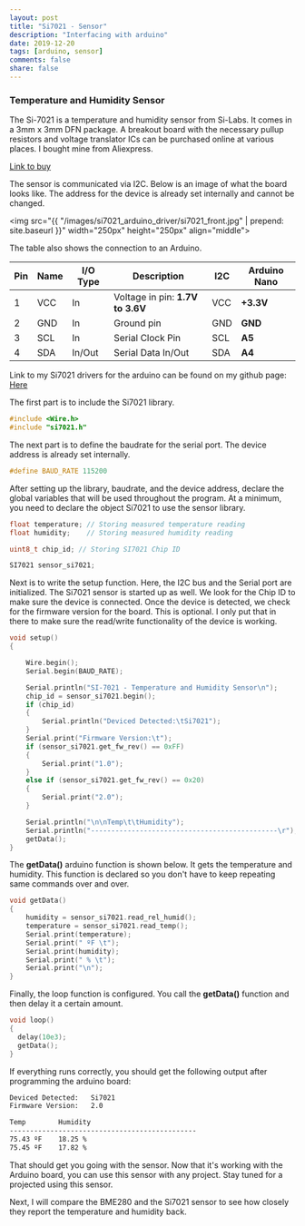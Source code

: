 ```yaml
---
layout: post
title: "Si7021 - Sensor"
description: "Interfacing with arduino"
date: 2019-12-20
tags: [arduino, sensor]
comments: false
share: false
---
```

### Temperature and Humidity Sensor

The Si-7021 is a temperature and humidity sensor from Si-Labs. It comes in a 3mm x 3mm DFN package. A breakout board with the necessary pullup resistors and voltage translator ICs can be purchased online at various places. I bought mine from Aliexpress. 

[Link to buy](https://www.aliexpress.com/item/4000049691079.html?spm=a2g0o.productlist.0.0.164f2d11Ezrp2n&algo_pvid=96c51089-acf9-4f37-b501-eb99ac0ee869&algo_expid=96c51089-acf9-4f37-b501-eb99ac0ee869-1&btsid=1647e6e2-1717-4021-8e39-fc2b90cad320&ws_ab_test=searchweb0_0,searchweb201602_9,searchweb201603_55)

The sensor is communicated via I2C. Below is an image of what the board looks like. The address for the device is already set internally and cannot be changed.

<img src="{{ "/images/si7021_arduino_driver/si7021_front.jpg" | prepend: site.baseurl }}" width="250px" height="250px" align="middle">

The table also shows the connection to an Arduino.

<table>
						<thead>
							<tr>
								<th>Pin</th>
								<th>Name</th>
								<th>I/O Type</th>
								<th>Description</th>
								<th>I2C</th>
								<th>Arduino Nano</th>
							</tr>
						</thead>
						<tbody>
							<tr>
								<td>1</td>
								<td>VCC</td>
								<td>In</td>
								<td>Voltage in pin: <b>1.7V to 3.6V</b></td>
								<td>VCC</td>
								<td><b>+3.3V</b></td>
							</tr>
							<tr>
								<td>2</td>
								<td>GND</td>
								<td>In</td>
								<td>Ground pin</td>
								<td>GND</td>
								<td><b>GND</b></td>
							</tr>
							<tr>
								<td>3</td>
								<td>SCL</td>
								<td>In</td>
								<td>Serial Clock Pin</td>
								<td>SCL</td>
								<td><b>A5</b></td>
							</tr>
							<tr>
								<td>4</td>
								<td>SDA</td>
								<td>In/Out</td>
								<td>Serial Data In/Out</td>
								<td>SDA</td>
								<td><b>A4</b></td>
							</tr>
						</tbody>
					</table>

Link to my Si7021 drivers for the arduino can be found on my github page: [Here](https://github.com/hshah89/si7021)

The first part is to include the Si7021 library.
``` cpp
#include <Wire.h>
#include "si7021.h"
```
The next part is to define the baudrate for the serial port. The device address is already set internally.
``` cpp
#define BAUD_RATE 115200
```
After setting up the library, baudrate, and the device address, declare the global variables that will be used throughout the program. At a minimum, you need to declare the object Si7021 to use the sensor library.
``` cpp
float temperature; // Storing measured temperature reading
float humidity;    // Storing measured humidity reading

uint8_t chip_id; // Storing SI7021 Chip ID

SI7021 sensor_si7021;        
```
Next is to write the setup function. Here, the I2C bus and the Serial port are initialized. The Si7021 sensor is started up as well. We look for the Chip ID to make sure the device is connected. Once the device is detected, we check for the firmware version for the board. This is optional. I only put that in there to make sure the read/write functionality of the device is working.

``` cpp
void setup()
{

    Wire.begin();
    Serial.begin(BAUD_RATE);

    Serial.println("SI-7021 - Temperature and Humidity Sensor\n");
    chip_id = sensor_si7021.begin();
    if (chip_id)
    {
        Serial.println("Deviced Detected:\tSi7021");
    }
    Serial.print("Firmware Version:\t");
    if (sensor_si7021.get_fw_rev() == 0xFF)
    {
        Serial.print("1.0");
    }
    else if (sensor_si7021.get_fw_rev() == 0x20)
    {
        Serial.print("2.0");
    }

    Serial.println("\n\nTemp\t\tHumidity");
    Serial.println("----------------------------------------------\r");
    getData();
}    
```
The **getData()** arduino function is shown below. It gets the temperature and humidity. This function is declared so you don't have to keep repeating same commands over and over.
``` cpp
void getData()
{
    humidity = sensor_si7021.read_rel_humid();
    temperature = sensor_si7021.read_temp();
    Serial.print(temperature);
    Serial.print(" ºF \t");
    Serial.print(humidity);
    Serial.print(" % \t");
    Serial.print("\n");
}
```
Finally, the loop function is configured. You call the **getData()** function and then delay it a certain amount.
``` cpp
void loop()
{
  delay(10e3);
  getData();
}
```
If everything runs correctly, you should get the following output after programming the arduino board:
``` txt
Deviced Detected:	Si7021
Firmware Version:	2.0

Temp		Humidity
----------------------------------------------
75.43 ºF 	18.25 % 	
75.45 ºF 	17.82 % 	
```
That should get you going with the sensor. Now that it's working with the Arduino board, you can use this sensor with any project. Stay tuned for a projected using this sensor.

Next, I will compare the BME280 and the Si7021 sensor to see how closely they report the temperature and humidity back.